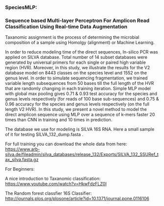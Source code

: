 ### SpeciesMLP: 
### Sequence based Multi-layer Perceptron For Amplicon Read Classification Using Real-time Data Augmentation

Taxanomic assignment is the process of determining the microbial composition  of a sample using Homolgy (alignment) or Machine Learning.

In order to reduce modeling time of the direct sequences, In-silico PCR was applied on SILVA database. Total number of 14 subset databases were generated by universal primers for each single or paired high variable region (HVR). Moreover, in this study, we illustrate the results for the V2 database model on 8443 classes on the species level and 1552 on the genus level. In order to simulate sequencing fragmentation, we trained variable length subsequences from 50 bases till the full length of the HVR that are randomly changing in each training iteration. Simple MLP model with global max pooling gives 0.71 & 0.93 test accuracy for the species and genus levels respectively (for reads of 100 base sub-sequences) and 0.75 & 0.96 accuracy for the species and genus levels respectively (on the full length V2 HVR). In this study, we present a novel method to model the direct amplicon sequence using MLP over a sequence of k-mers faster 20 times than CNN in training and 10 times in prediction.


The database we use for modeling is SILVA 16S RNA.
Here a small sample of it for testing SILVA_132_dump.fasta .

For full training you can download the whole data from here:
https://www.arb-silva.de/fileadmin/silva_databases/release_132/Exports/SILVA_132_SSURef_tax_silva.fasta.gz

For Beginners:

A nice introduction to Taxanomic classification:
https://www.youtube.com/watch?v=HkwFdzFLZ0I

The Random forest classfier 16S Classifier:
http://journals.plos.org/plosone/article?id=10.1371/journal.pone.0116106
